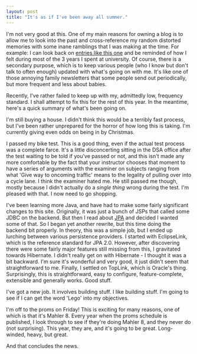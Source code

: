 ```yaml
---
layout: post
title: "It's as if I've been away all summer."
---
```

I'm not very good at this. One of my main reasons for owning a blog is to
allow me to look into the past and cross-reference my random distorted
memories with some inane ramblings that I was making at the time. For example:
I can look back on [entries like this one][1] and be reminded of how I felt
during most of the 3 years I spent at university. Of course, there is a
secondary purpose, which is to keep various people (who I know but don't talk
to often enough) updated with what's going on with me. It's like one of those
annoying family newsletters that some people send out periodically, but more
frequent and less about babies.

Recently, I've rather failed to keep up with my, admittedly low, frequency
standard. I shall attempt to fix this for the rest of this year. In the
meantime, here's a quick summary of what's been going on.

I'm still buying a house. I didn't think this would be a terribly fast
process, but I've been rather unprepared for the horror of how long this is
taking. I'm currently giving even odds on being in by Christmas.

I passed my bike test. This is a good thing, even if the actual test process
was a complete farce. It's a little disconcerting sitting in the DSA office
after the test waiting to be told if you've passed or not, and this isn't made
any more comfortable by the fact that your instructor chooses that moment to
have a series of arguments with the examiner on subjects ranging from what
'Give way to oncoming traffic' means to the legality of pulling over into a
cycle lane. I think the examiner hated me. He still passed me though, mostly
because I didn't actually do a _single thing_ wrong during the test. I'm
pleased with that. I now need to go shopping.

I've been learning more Java, and have had to make some fairly significant
changes to this site. Originally, it was just a bunch of JSPs that called some
JDBC on the backend. But then I read about [JPA][2] and decided I wanted some
of that. So I began yet another rewrite, but this time doing the backend bit
properly. In theory, this was a simple job, but I ended up lurching between
various persistence providers. I started with EclipseLink, which is the
reference standard for JPA 2.0. However, after discovering there were some
fairly major features still missing from this, I gravitated towards Hibernate.
I didn't really get on with Hibernate - I thought it was a bit backward. I'm
sure it's wonderful and very good, it just didn't seem that straightforward to
me. Finally, I settled on TopLink, which is Oracle's thing. Surprisingly, this
is straightforward, easy to configure, feature-complete, extensible and
generally works. Good stuff.

I've got a new job. It involves building stuff. I like building stuff. I'm
going to see if I can get the word 'Lego' into my objectives.

I'm off to the proms on Friday! This is exciting for many reasons, one of
which is that it's Mahler 8. Every year when the proms schedule is published,
I look through to see if they're doing Mahler 8, and they never do (not
surprising). This year, they are, and it's going to be great. Long-winded,
heavy, but great.

And that concludes the news.

   [1]: /news/comments/the-joy-of-beer/

   [2]: http://en.wikipedia.org/wiki/Java_Persistence_API

